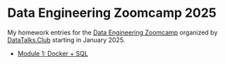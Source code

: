 # Data Engineering Zoomcamp 2025

My homework entries for the [Data Engineering Zoomcamp](https://github.com/DataTalksClub/data-engineering-zoomcamp) organized by [DataTalks.Club](https://datatalks.club/) starting in January 2025.

- [Module 1: Docker + SQL](./01-docker-terraform/README.md)
